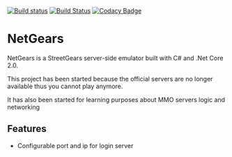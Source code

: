 [![Build status](https://ci.appveyor.com/api/projects/status/0h9txhj1i9buvh76?svg=true)](https://ci.appveyor.com/project/SylEze/netgears)
[![Build Status](https://travis-ci.org/SylEze/NetGears.svg?branch=dev)](https://travis-ci.org/SylEze/NetGears)
[![Codacy Badge](https://api.codacy.com/project/badge/Grade/6c1db7fa64cd4536bba67c2f48dcb114)](https://www.codacy.com/app/SylEze/NetGears?utm_source=github.com&amp;utm_medium=referral&amp;utm_content=SylEze/NetGears&amp;utm_campaign=Badge_Grade)

# NetGears
NetGears is a StreetGears server-side emulator built with C# and .Net Core 2.0.

This project has been started because the official servers are no longer available thus you cannot play anymore.

It has also been started for learning purposes about MMO servers logic and networking

## Features
- Configurable port and ip for login server
